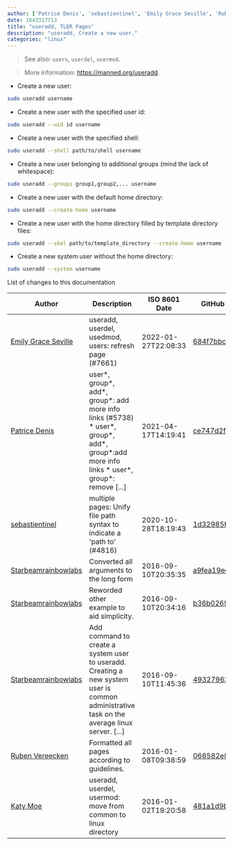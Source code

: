 ```yaml
---
author: ['Patrice Denis', 'sebastientinel', 'Emily Grace Seville', 'Ruben Vereecken', 'Katy Moe', 'Starbeamrainbowlabs']
date: 1643317713
title: "useradd, TLDR Pages"
description: "useradd, Create a new user."
categories: "linux"
---
```

> See also: `users`, `userdel`, `usermod`.

> More information: <https://manned.org/useradd>.

- Create a new user:

```bash
sudo useradd username
```

- Create a new user with the specified user id:

```bash
sudo useradd --uid id username
```

- Create a new user with the specified shell:

```bash
sudo useradd --shell path/to/shell username
```

- Create a new user belonging to additional groups (mind the lack of whitespace):

```bash
sudo useradd --groups group1,group2,... username
```

- Create a new user with the default home directory:

```bash
sudo useradd --create-home username
```

- Create a new user with the home directory filled by template directory files:

```bash
sudo useradd --skel path/to/template_directory --create-home username
```

- Create a new system user without the home directory:

```bash
sudo useradd --system username
```
List of changes to this documentation


Author | Description | ISO 8601 Date | GitHub link
------|-----|-----|-----
[Emily Grace Seville](mailto:emilyseville7cf@gmail.com) | useradd, userdel, usedmod, users: refresh page (#7661) | 2022-01-27T22:08:33 | [684f7bbc6577](https://github.com/tldr-pages/tldr/commit/684f7bbc65774c34ef7d57badefd75e2159dd943)
[Patrice Denis](mailto:patrice.denis@gmail.com) | user*, group*, add*, group*: add more info links (#5738) * user*, group*, add*, group*:add more info links * user*, group*: remove [...] | 2021-04-17T14:19:41 | [ce747d2f46f4](https://github.com/tldr-pages/tldr/commit/ce747d2f46f40836209afcd06898073ddabbc520)
[sebastientinel](mailto:sebastien.tinel@gmail.com) | multiple pages: Unify file path syntax to indicate a 'path to' (#4816) | 2020-10-28T18:19:43 | [1d32985f2f24](https://github.com/tldr-pages/tldr/commit/1d32985f2f24e5469dddc993dd7f354f79bfa128)
[Starbeamrainbowlabs](mailto:sbrl@starbeamrainbowlabs.com) | Converted all arguments to the long form | 2016-09-10T20:35:35 | [a9fea19ec4c1](https://github.com/tldr-pages/tldr/commit/a9fea19ec4c19595f227399a866a6e40fe31a97f)
[Starbeamrainbowlabs](mailto:sbrl@starbeamrainbowlabs.com) | Reworded other example to aid simplicity. | 2016-09-10T20:34:16 | [b36b02692f66](https://github.com/tldr-pages/tldr/commit/b36b02692f66fb8a885886646b53319593c56ba1)
[Starbeamrainbowlabs](mailto:sbrl@starbeamrainbowlabs.com) | Add command to create a system user to useradd. Creating a new system user is common administrative task on the average linux server. [...] | 2016-09-10T11:45:36 | [49327963e207](https://github.com/tldr-pages/tldr/commit/49327963e20736bdd80df68888168137b351f714)
[Ruben Vereecken](mailto:rubenvereecken@gmail.com) | Formatted all pages according to guidelines. | 2016-01-08T09:38:59 | [066582e8eab5](https://github.com/tldr-pages/tldr/commit/066582e8eab57bce9861cc8d379e158d61f1cc95)
[Katy Moe](mailto:katy@katy.moe) | useradd, userdel, usermod: move from common to linux directory | 2016-01-02T19:20:58 | [481a1d9bc968](https://github.com/tldr-pages/tldr/commit/481a1d9bc9680ed91b4e247e85f60e2792074e70)


